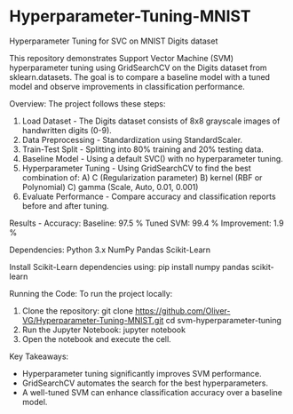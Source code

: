 # Hyperparameter-Tuning-MNIST
Hyperparameter Tuning for SVC on MNIST Digits dataset

This repository demonstrates Support Vector Machine (SVM) hyperparameter tuning using GridSearchCV on the Digits dataset from sklearn.datasets. The goal is to compare a baseline model with a tuned model and observe improvements in classification performance.

Overview:
The project follows these steps:
1. Load Dataset - The Digits dataset consists of 8x8 grayscale images of handwritten digits (0-9).
2. Data Preprocessing - Standardization using StandardScaler.
3. Train-Test Split - Splitting into 80% training and 20% testing data.
4. Baseline Model - Using a default SVC() with no hyperparameter tuning.
5. Hyperparameter Tuning - Using GridSearchCV to find the best combination of:
A) C (Regularization parameter)
B) kernel (RBF or Polynomial)
C) gamma (Scale, Auto, 0.01, 0.001)
6. Evaluate Performance - Compare accuracy and classification reports before and after tuning.

Results - Accuracy:
Baseline: 97.5 % 
Tuned SVM: 99.4 %
Improvement: 1.9 %

Dependencies:
Python 3.x
NumPy
Pandas
Scikit-Learn

Install Scikit-Learn dependencies using:
pip install numpy pandas scikit-learn

Running the Code:
To run the project locally:
1. Clone the repository:
git clone https://github.com/Oliver-VG/Hyperparameter-Tuning-MNIST.git
cd svm-hyperparameter-tuning
2. Run the Jupyter Notebook:
jupyter notebook
3. Open the notebook and execute the cell.

Key Takeaways:
- Hyperparameter tuning significantly improves SVM performance.
- GridSearchCV automates the search for the best hyperparameters.
- A well-tuned SVM can enhance classification accuracy over a baseline model.
